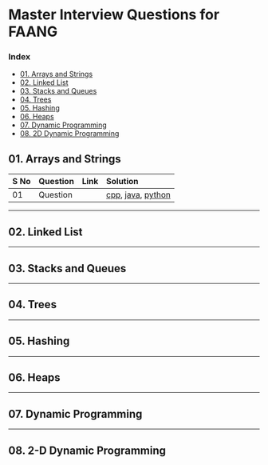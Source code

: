 # Master Interview Questions for FAANG

### Index

- [01. Arrays and Strings](#arrays-and-strings)
- [02. Linked List](#linked-list)
- [03. Stacks and Queues](#stacks-and-queues)
- [04. Trees](#trees)
- [05. Hashing](#hashing)
- [06. Heaps](#heaps)
- [07. Dynamic Programming](#dynamic-programming)
- [08. 2D Dynamic Programming](#2d-dp)

## 01. Arrays and Strings <a id="arrays-and-strings"></a>

| S No | Question | Link | Solution                      |
| :--- | :------- | :--- | :---------------------------- |
| 01   | Question |      | [cpp](), [java](), [python]() |

---

## 02. Linked List <a id="linked-list"></a>

---

## 03. Stacks and Queues <a id="stacks-and-queues"></a>

---

## 04. Trees <a id="trees"></a>

---

## 05. Hashing <a id="hashing"></a>

---

## 06. Heaps <a id="heaps"></a>

---

## 07. Dynamic Programming <a id="dynamic-programming"></a>

---

## 08. 2-D Dynamic Programming <a id="2d-dp"></a>

